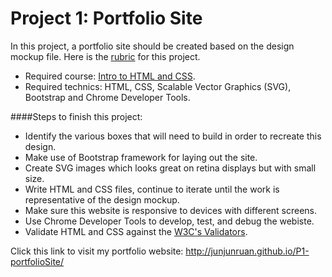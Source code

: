 # Project 1: Portfolio Site

In this project, a portfolio site should be created based on the design mockup file. Here is the [rubric](https://www.udacity.com/course/viewer#!/c-nd001/l-2736698543/m-3881828682) for this project.

- Required course: [Intro to HTML and CSS](https://www.udacity.com/course/intro-to-html-and-css--ud304).
- Required technics: HTML, CSS, Scalable Vector Graphics (SVG), Bootstrap and Chrome Developer Tools.


####Steps to finish this project:

- Identify the various boxes that will need to build in order to recreate this design.
- Make use of Bootstrap framework for laying out the site.
- Create SVG images which looks great on retina displays but with small size.
- Write HTML and CSS files, continue to iterate until the work is representative of the design mockup.
- Make sure this website is responsive to devices with different screens.
- Use Chrome Developer Tools to develop, test, and debug the webiste.
- Validate HTML and CSS against the [W3C's Validators](http://validator.w3.org/). 

Click this link to visit my portfolio website: http://junjunruan.github.io/P1-portfolioSite/
